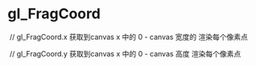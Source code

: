 # gl_FragCoord

​    // gl_FragCoord.x 获取到canvas  x 中的 0 - canvas 宽度的 渲染每个像素点

​    // gl_FragCoord.y 获取到canvas  x 中的 0 - canvas 高度 渲染每个像素点

